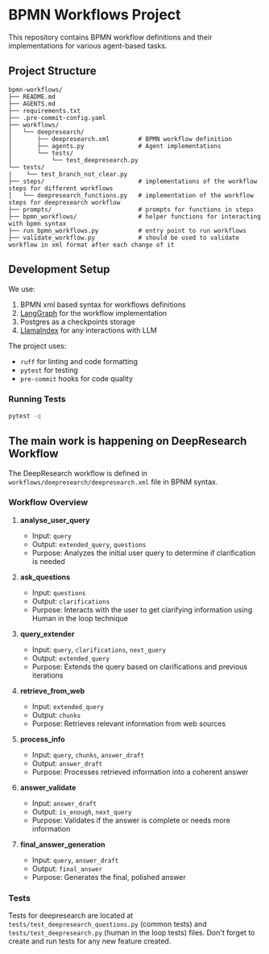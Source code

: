 # BPMN Workflows Project

This repository contains BPMN workflow definitions and their implementations for various agent-based tasks.

## Project Structure

```
bpmn-workflows/
├── README.md
├── AGENTS.md
├── requirements.txt
├── .pre-commit-config.yaml
├── workflows/
│   └── deepresearch/
│       ├── deepresearch.xml        # BPMN workflow definition
│       ├── agents.py               # Agent implementations
│       └── tests/
│           └── test_deepresearch.py
└── tests/
|    └── test_branch_not_clear.py      
├── steps/                          # implementations of the workflow steps for different workflows
│   └── deepresearch_functions.py   # implementation of the workflow steps for deepresearch workflow
├── prompts/                        # prompts for functions in steps
├── bpmn_workflows/                 # helper functions for interacting with bpmn syntax
├── run_bpmn_workflows.py           # entry point to run workflows
├── validate_workflow.py            # should be used to validate workflow in xml format after each change of it
```

## Development Setup

We use:

1. BPMN xml based syntax for workflows definitions
2. [LangGraph](https://langchain-ai.github.io/langgraph/concepts/why-langgraph/) for the workflow implementation
3. Postgres as a checkpoints storage
4. [LlamaIndex](https://docs.llamaindex.ai/en/stable/) for any interactions with LLM

The project uses:

- `ruff` for linting and code formatting
- `pytest` for testing
- `pre-commit` hooks for code quality

### Running Tests

```bash
pytest -q
```

## The main work is happening on DeepResearch Workflow

The DeepResearch workflow is defined in `workflows/deepresearch/deepresearch.xml` file in BPNM syntax. 

### Workflow Overview

1. **analyse_user_query**
   - Input: `query`
   - Output: `extended_query`, `questions`
   - Purpose: Analyzes the initial user query to determine if clarification is needed

2. **ask_questions**
   - Input: `questions`
   - Output: `clarifications`
   - Purpose: Interacts with the user to get clarifying information using Human in the loop technique

3. **query_extender**
   - Input: `query`, `clarifications`, `next_query`
   - Output: `extended_query`
   - Purpose: Extends the query based on clarifications and previous iterations

4. **retrieve_from_web**
   - Input: `extended_query`
   - Output: `chunks`
   - Purpose: Retrieves relevant information from web sources

5. **process_info**
   - Input: `query`, `chunks`, `answer_draft`
   - Output: `answer_draft`
   - Purpose: Processes retrieved information into a coherent answer

6. **answer_validate**
   - Input: `answer_draft`
   - Output: `is_enough`, `next_query`
   - Purpose: Validates if the answer is complete or needs more information

7. **final_answer_generation**
   - Input: `query`, `answer_draft`
   - Output: `final_answer`
   - Purpose: Generates the final, polished answer

### Tests
Tests for deepresearch are located at `tests/test_deepresearch_questions.py` (common tests) and `tests/test_deepresearch.py` (human in the loop tests) files.
Don't forget to create and run tests for any new feature created. 
